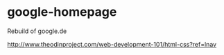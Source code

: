 # google-homepage

Rebuild of google.de

http://www.theodinproject.com/web-development-101/html-css?ref=lnav
